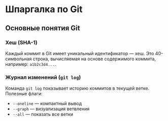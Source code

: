 # Шпаргалка по Git

## Основные понятия Git

### Хеш (SHA-1)
Каждый коммит в Git имеет уникальный идентификатор — хеш. Это 40-символьная строка, вычисляемая на основе содержимого коммита, например: `a1b2c3d4...`.

### Журнал изменений (`git log`)
Команда `git log` показывает историю коммитов в текущей ветке. Полезные флаги:
- `--oneline` — компактный вывод
- `--graph` — визуализация ветвления
- `--all` — показать все ветки
